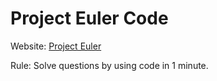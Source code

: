 # Project Euler Code

Website: [Project Euler](https://projecteuler.net/)

Rule: Solve questions by using code in 1 minute.
